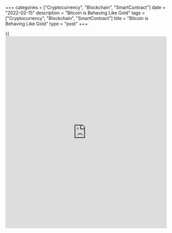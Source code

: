 +++
categories = ["Cryptocurrency", "Blockchain", "SmartContract"]
date = "2022-02-15"
description = "Bitcoin is Behaving Like Gold"
tags = ["Cryptocurrency", "Blockchain", "SmartContract"]
title = "Bitcoin is Behaving Like Gold"
type = "post"
+++

{{<iframe id="large-banner" src="https://www.bounty.group/#slide=22.0" width="100%" height="600" scrolling="no" style="border: 0px solid rgb(216, 221, 230); border-radius: 3px;">}}

The first cryptocurrency returned to growth on Tuesday morning, adding
3.3% and rising to 43,500. Technically, BTCUSD held above the 50-day
moving average and received support from buyers after another touch of
this level. At the same time, however, this average is directed
downwards, emphasizing the general downward trend.

![Bitcoin is Behaving Like Gold][1]

Cryptocurrencies seem to be once again trying on the role of a safe-
haven asset, becoming a little more like gold and a little less like
stocks.

Although US stock indices were under pressure on Monday, they decided to
stop the sharp decline at the end of last week. However, the high-tech
Nasdaq ended the day unchanged. European stock indicators showed a
noticeable drop under the influence of tensions around Ukraine. On the
same background, gold shot up 3% to highs since June last year. It
should be understood that in the event of a massive sale of shares, only
short-term government bonds will be the protective asset of last resort.

Institutions invested $75 million in crypto funds last week, according
to CoinShares. Over the past four weeks, net inflows to crypto funds
amounted to $209 million.  
The head of Uber said that the company would definitely start accepting
cryptocurrencies in the future. A British crypto [investor](https://www.fintechee.com/tutorial-for-forex-trading/investor-mode/) has announced
the creation of a city for crypto [investor](https://www.fintechee.com/tutorial-for-forex-trading/investor-mode/)s in the Pacific and expects
thousands of supporters from around the world to join soon.

The Ministry of Finance of the Russian Federation proposed to limit the
investments of unqualified Russian [investor](https://www.fintechee.com/tutorial-for-forex-trading/investor-mode/)s in cryptocurrencies to 50
thousand rubles. The agency estimates tax revenues to the budget from
the legalization of the cryptocurrency market at 10-15 billion rubles,
and the main amount of payments will fall on the miners.

Overall, Bitcoin was down 0.2% on Monday, ending the day at around
$42,200. Ethereum added 0.1%, while other leading altcoins from the top
ten showed mixed dynamics: from a decrease of 1.6% (XRP) to a rise of 2
.2% (Terra).

The total capitalization of the crypto market, according to CoinGecko,
grew by 0.5% per day, to $1.97 trillion. The BTC dominance index did not
change during the day, remaining at the level of 40.7%. The Fear and
Greed Index is up 2 points to 46 and is in a state of fear.

_Source:[FXPro][2]_

   1. /files/downloads/2/8/4/284f79d7a3c79f2ca62243aa1ee40ad8_c7f746673119c13419e6e9b15cc156e0.png
   2. /geturl/index/c78e33774dbcda0d322e87d58043740b8869d106/